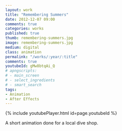 ```yaml
---
layout: work
title: "Remembering Summers"
date: 2012-12-07 09:00
comments: true
categories: works
published: true
thumb: remembering-summers.jpg
image: remembering-summers.jpg
medium: digital
class: animation
permalink: "/works/:year/:title"
comments: true
youtubeId: gMw8btqAi_Q
# apngscripts:
# - main_screen
# - select_ingredients
# - smart_search
tags:
- Animation
- After Effects
---
```


{% include youtubePlayer.html id=page.youtubeId %}

A short animation done for a local dive shop.
